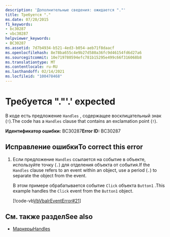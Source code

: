 ```yaml
---
description: 'Дополнительные сведения: ожидается "."'
title: Требуется "."
ms.date: 07/20/2015
f1_keywords:
- bc30287
- vbc30287
helpviewer_keywords:
- BC30287
ms.assetid: 7d7b4934-b521-4ed3-b054-aeb71f8daacf
ms.openlocfilehash: 8e78ba655c4e9b27d580a36fc9d46154fd6d27a6
ms.sourcegitcommit: 10e719780594efc781b15295e499c66f316068b8
ms.translationtype: MT
ms.contentlocale: ru-RU
ms.lasthandoff: 02/14/2021
ms.locfileid: "100478468"
---
```

# <a name="-expected"></a><span data-ttu-id="975a5-103">Требуется "."</span><span class="sxs-lookup"><span data-stu-id="975a5-103">'.' expected</span></span>

<span data-ttu-id="975a5-104">В коде есть предложение `Handles` , содержащее восклицательный знак (`!`).</span><span class="sxs-lookup"><span data-stu-id="975a5-104">The code has a `Handles` clause that contains an exclamation point (`!`).</span></span>  
  
 <span data-ttu-id="975a5-105">**Идентификатор ошибки:** BC30287</span><span class="sxs-lookup"><span data-stu-id="975a5-105">**Error ID:** BC30287</span></span>  
  
## <a name="to-correct-this-error"></a><span data-ttu-id="975a5-106">Исправление ошибки</span><span class="sxs-lookup"><span data-stu-id="975a5-106">To correct this error</span></span>  
  
1. <span data-ttu-id="975a5-107">Если предложение `Handles` ссылается на событие в объекте, используйте точку (`.`) для отделения объекта от события.</span><span class="sxs-lookup"><span data-stu-id="975a5-107">If the `Handles` clause refers to an event within an object, use a period (`.`) to separate the object from the event.</span></span>  
  
     <span data-ttu-id="975a5-108">В этом примере обрабатывается событие `Click` объекта `Button1` .</span><span class="sxs-lookup"><span data-stu-id="975a5-108">This example handles the `Click` event from the `Button1` object.</span></span>  
  
     [!code-vb[VbVbalrEventError#21](~/samples/snippets/visualbasic/VS_Snippets_VBCSharp/VbVbalrEventError/VB/VbVbalrEventError.vb#21)]  
  
## <a name="see-also"></a><span data-ttu-id="975a5-109">См. также раздел</span><span class="sxs-lookup"><span data-stu-id="975a5-109">See also</span></span>

- [<span data-ttu-id="975a5-110">Маркеры</span><span class="sxs-lookup"><span data-stu-id="975a5-110">Handles</span></span>](../language-reference/statements/handles-clause.md)

